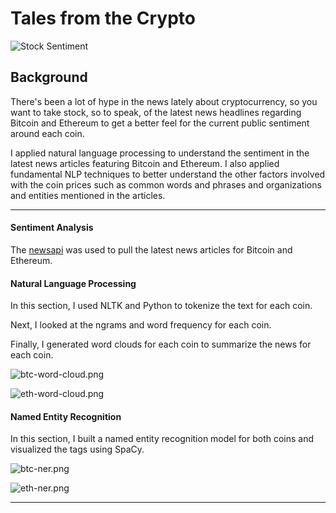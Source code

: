 # Tales from the Crypto

![Stock Sentiment](../Resources/sentimental.jpeg)

## Background

There's been a lot of hype in the news lately about cryptocurrency, so you want to take stock, so to speak, of the latest news headlines regarding Bitcoin and Ethereum to get a better feel for the current public sentiment around each coin.

I applied natural language processing to understand the sentiment in the latest news articles featuring Bitcoin and Ethereum. I also applied fundamental NLP techniques to better understand the other factors involved with the coin prices such as common words and phrases and organizations and entities mentioned in the articles.

---

#### Sentiment Analysis

The [newsapi](https://newsapi.org/) was used to pull the latest news articles for Bitcoin and Ethereum.

#### Natural Language Processing

In this section, I used NLTK and Python to tokenize the text for each coin.

Next, I looked at the ngrams and word frequency for each coin.

Finally, I generated word clouds for each coin to summarize the news for each coin.

![btc-word-cloud.png](../Resources/btc_word_cloud.png)

![eth-word-cloud.png](../Resources/eth_word_cloud.png)

#### Named Entity Recognition

In this section, I built a named entity recognition model for both coins and visualized the tags using SpaCy.

![btc-ner.png](../Resources/btc_ner.png)

![eth-ner.png](../Resources/eth_ner.png)

---
